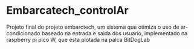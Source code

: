 # Embarcatech_controlAr
Projeto final do projeto embarctech, um sistema que otimiza o uso de ar-condicionado baseado na entrada e saida dos usuario, implementado na raspberry pi pico W, que esta plotada na palca BitDogLab
